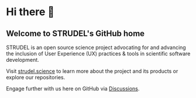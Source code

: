 # Hi there 👋
## Welcome to STRUDEL's GitHub home

STRUDEL is an open source science project advocating for and advancing the inclusion of User Experience (UX) practices & tools in scientific software development.

Visit [strudel.science](https://strudel.science) to learn more about the project and its products or explore our repositories.

Engage further with us here on GitHub via [Discussions](https://github.com/orgs/strudel-science/discussions/).

<!--

**Here are some ideas to get you started:**

🙋‍♀️ A short introduction - what is your organization all about?
🌈 Contribution guidelines - how can the community get involved?
👩‍💻 Useful resources - where can the community find your docs? Is there anything else the community should know?
🍿 Fun facts - what does your team eat for breakfast?
🧙 Remember, you can do mighty things with the power of [Markdown](https://docs.github.com/github/writing-on-github/getting-started-with-writing-and-formatting-on-github/basic-writing-and-formatting-syntax)
-->
